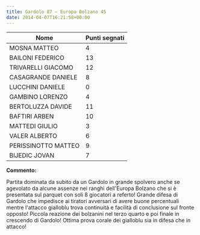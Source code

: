 ```yaml
---
title: Gardolo 87 – Europa Bolzano 45
date: 2014-04-07T16:21:58+00:00
---
```

| **Nome** | **Punti segnati** |
| -------- | ----------------- |
| MOSNA MATTEO | 4 |
| BAILONI FEDERICO | 13 |
| TRIVARELLI GIACOMO | 12 |
| CASAGRANDE DANIELE | 8 |
| LUCCHINI DANIELE | 0 |
| GAMBINO LORENZO | 4 |
| BERTOLUZZA DAVIDE | 11 |
| BAFTIRI ARBEN | 10 |
| MATTEDI GIULIO | 3 |
| VALER ALBERTO | 6 |
| PERISSINOTTO MATTEO | 9 |
| BIJEDIC JOVAN | 7 |

**Commento:**

Partita dominata da subito da un Gardolo in grande spolvero anche se agevolato da alcune assenze nei ranghi dell'Europa Bolzano che si è presentata sul parquet con soli 8 giocatori a referto! Grande difesa di Gardolo che impedisce ai tiratori avversari di avere buone percentuali mentre l'attacco gialloblu trova continuità e facilità di conclusione sul fronte opposto! Piccola reazione dei bolzanini nel terzo quarto e poi finale in crescendo di Gardolo! Ottima prova corale dei gialloblu sia in difesa che in attacco!